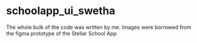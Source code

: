 # schoolapp_ui_swetha
The whole bulk of the code was written by me.
Images were borrowed from the figma prototype of the Stellar School App
